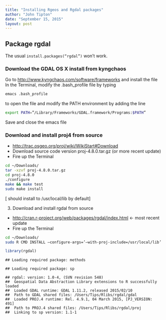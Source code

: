 ```yaml
---
title: "Installing Rgeos and Rgdal packages"
author: "John Tipton"
date: "September 15, 2015"
layout: post
---
```




## Package rgdal

The usual `install.packages(“rgdal”)` won’t work.

### Download the GDAL OS X install from kyngchaos
Go to http://www.kyngchaos.com/software/frameworks and install the file
In the Terminal, modify the .bash_profile file by typing


```bash
emacs .bash_profile
```

to open the file and modify the PATH environment by adding the line


```bash
export PATH=”/Library/Frameworks/GDAL.framework/Programs:$PATH”
```

Save and close the emacs file

### Download and install proj4 from source
- http://trac.osgeo.org/proj/wiki/WikiStart#Download
- Download source code version proj-4.8.0.tar.gz (or more recent update)
- Fire up the Terminal


```bash
cd ~/Downloads/
tar -xzvf proj-4.8.0.tar.gz
cd proj-4.8.0
./configure
make && make test
sudo make install
```

[ should install to /usr/local/lib by default]

3. Download and install rgdal from source
- http://cran.r-project.org/web/packages/rgdal/index.html <- most recent update
- Fire up the Terminal


```bash
cd ~/Downloads/
sudo R CMD INSTALL –configure-args=’–with-proj-include=/usr/local/lib’ rgdal_0.8-16.tar.gz
```


```r
library(rgdal)
```

```
## Loading required package: methods
```

```
## Loading required package: sp
```

```
## rgdal: version: 1.0-4, (SVN revision 548)
##  Geospatial Data Abstraction Library extensions to R successfully loaded
##  Loaded GDAL runtime: GDAL 1.11.2, released 2015/02/10
##  Path to GDAL shared files: /Users/Tips/Rlibs/rgdal/gdal
##  Loaded PROJ.4 runtime: Rel. 4.9.1, 04 March 2015, [PJ_VERSION: 491]
##  Path to PROJ.4 shared files: /Users/Tips/Rlibs/rgdal/proj
##  Linking to sp version: 1.1-1
```


